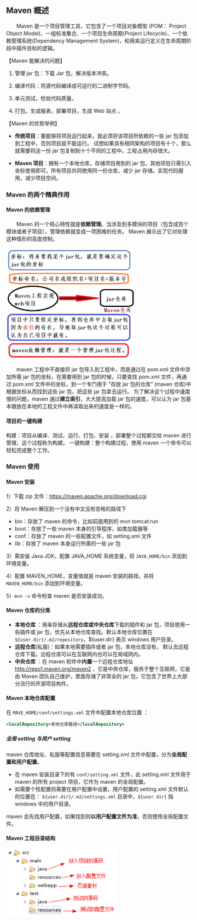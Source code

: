 ## Maven 概述

&emsp;&emsp;Maven 是一个项目管理工具，它包含了一个项目对象模型 (POM： Project Object Model)、一组标准集合、一个项目生命周期(Project Lifecycle)、一个依赖管理系统(Dependency Management System)，和用来运行定义在生命周期阶段中插件目标的逻辑。

【Maven 能解决的问题】

1. 管理 jar 包：下载 Jar 包，解决版本冲突。

2. 编译代码：将源代码编译成可运行的二进制字节码。

3. 单元测试，检验代码质量。

4. 打包，生成报表，部署项目，生成 Web 站点 。

【Maven 的优势举例】 

* **传统项目**：要能够将项目运行起来，就必须将该项目所依赖的一些 jar 包添加到工程中，否则项目就不能运行。 试想如果具有相同架构的项目有十个，那么就需要将这一份 jar 包复制到十个不同的工程中。工程占用内存很大。

* **Maven 项目**：拥有一个本地仓库，存储项目用到的 jar 包，其他项目只需引入坐标使用即可，所有项目共同使用同一份仓库，减少 jar 存储。实现代码服用，减少项目空间。  

### Maven 的两个精典作用 

#### Maven 的依赖管理 

&emsp;&emsp;Maven 的一个核心特性就是**依赖管理**。当涉及到多模块的项目（包含成百个模块或者子项目），管理依赖就变成一项困难的任务。 Maven 展示出了它对处理这种情形的高度控制。 

<img src="./chapter7/img7/01-dependency-management.png" width=350>

&emsp;&emsp;maven 工程中不直接将 jar 包导入到工程中，而是通过在 pom.xml 文件中添加所需 jar 包的坐标，在需要用到 jar 包的时候，只要查找 pom.xml 文件，再通过 pom.xml 文件中的坐标，到一个专门用于 ”存放 jar 包的仓库” (maven 仓库)中根据坐标从而找到这些 jar 包，把这些 jar 包拿去运行。 为了解决这个过程中速度慢的问题，maven 通过**建立索引**，大大提高加载 jar 包的速度，可以认为 jar 包基本跟放在本地的工程文件中再读取出来的速度是一样的。 

#### 项目的一键构建 

构建：项目从编译、测试、运行、打包、安装 ，部署整个过程都交给 maven 进行管理，这个过程称为构建。
一键构建：整个构建过程，使用 maven 一个命令可以轻松完成整个工作。 

### Maven 使用

#### Maven 安装 

1）下载 zip 文件：https://maven.apache.org/download.cgi

2）将 Maven 解压到一个没有中文没有空格的路径下 

* bin：存放了 maven 的命令，比如前面用到的 mvn tomcat:run
* boot：存放了一些 maven 本身的引导程序，如类加载器等
* conf：存放了 maven 的一些配置文件，如 setting.xml 文件
* lib：存放了 maven 本身运行所需的一些 jar 包 

3）需安装 Java JDK，配置 JAVA_HOME 系统变量，将 `JAVA_HOME/bin` 添加到环境变量。

4）配置 MAVEN_HOME，变量值就是 maven 安装的路径。并将  `MAVEN_HOME/bin` 添加到环境变量。

5）`mvn -v` 命令检查 maven 是否安装成功。 

#### Maven 仓库的分类 

* **本地仓库** ：用来存储从**远程仓库或中央仓库**下载的插件和 jar 包，项目使用一些插件或 jar 包，优先从本地仓库查找。默认本地仓库位置在 `${user.dir}/.m2/repository`，${user.dir} 表示 windows 用户目录。 
* **远程仓库**(私服)：如果本地需要插件或者 jar 包，本地仓库没有， 默认去远程仓库下载。远程仓库可以在互联网内也可以在局域网内。 
* **中央仓库** ：在 maven 软件中**内置**一个远程仓库地址 http://repo1.maven.org/maven2 ，它是中央仓库，服务于整个互联网，它是由 Maven 团队自己维护，里面存储了非常全的 jar 包，它包含了世界上大部分流行的开源项目构件。 

#### Maven 本地仓库配置 

在 `MAVE_HOME/conf/settings.xml` 文件中配置本地仓库位置 ：

```xml
<localRepository>本地仓库路径</localRepository>
```

##### 全局 setting 与用户 setting 

maven 仓库地址、私服等配置信息需要在 setting.xml 文件中配置，分为**全局配置和用户配置**。

* 在 maven 安装目录下的有 `conf/setting.xml` 文件，此 setting.xml 文件用于 maven 的所有 project 项目，它作为 maven 的全局配置。
* 如需要个性配置则需要在用户配置中设置，用户配置的 setting.xml 文件默认的位置在： `${user.dir}/.m2/settings.xml` 目录中，`${user.dir}` 指 windows 中的用户目录。

maven 会先找用户配置，如果找到则**以用户配置文件为准**，否则使用全局配置文件。 

#### Maven 工程目录结构 

<img src="./chapter7/img7/02-file-structure.png" width=300>

